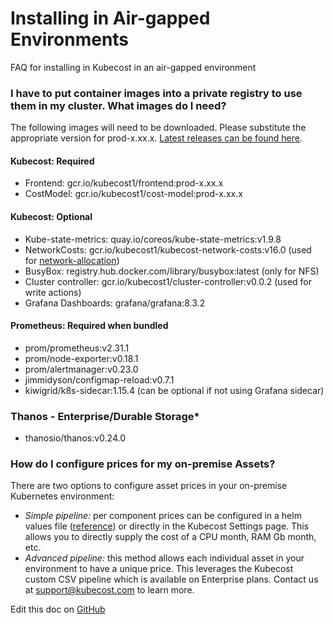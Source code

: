 Installing in Air-gapped Environments
=====================================

FAQ for installing in Kubecost in an air-gapped environment

### I have to put container images into a private registry to use them in my cluster. What images do I need?

The following images will need to be downloaded. Please substitute the appropriate version for prod-x.xx.x. [Latest releases can be found here](https://github.com/kubecost/cost-analyzer-helm-chart/releases).

#### Kubecost: Required
- Frontend: gcr.io/kubecost1/frontend:prod-x.xx.x
- CostModel: gcr.io/kubecost1/cost-model:prod-x.xx.x

#### Kubecost: Optional
- Kube-state-metrics: quay.io/coreos/kube-state-metrics:v1.9.8
- NetworkCosts: gcr.io/kubecost1/kubecost-network-costs:v16.0 (used for [network-allocation](https://github.com/kubecost/docs/blob/main/network-allocation.md))
- BusyBox: registry.hub.docker.com/library/busybox:latest (only for NFS)
- Cluster controller: gcr.io/kubecost1/cluster-controller:v0.0.2 (used for write actions)
- Grafana Dashboards: grafana/grafana:8.3.2

#### Prometheus: Required when bundled
- prom/prometheus:v2.31.1
- prom/node-exporter:v0.18.1
- prom/alertmanager:v0.23.0
- jimmidyson/configmap-reload:v0.7.1
- kiwigrid/k8s-sidecar:1.15.4 (can be optional if not using Grafana sidecar)

### Thanos - Enterprise/Durable Storage*
- thanosio/thanos:v0.24.0

### How do I configure prices for my on-premise Assets?

There are two options to configure asset prices in your on-premise Kubernetes environment:

- *Simple pipeline:* per component prices can be configured in a helm values file ([reference](https://github.com/kubecost/cost-analyzer-helm-chart/blob/6c0975614b4a6854be602d1a6f9506ce8b80abdc/cost-analyzer/values.yaml#L559-L570)) or directly in the Kubecost Settings page. This allows you to directly supply the cost of a CPU month, RAM Gb month, etc.
- *Advanced pipeline:* this method allows each individual asset in your environment to have a unique price. This leverages the Kubecost custom CSV pipeline which is available on Enterprise plans. Contact us at support@kubecost.com to learn more.


Edit this doc on [GitHub](https://github.com/kubecost/docs/blob/main/air-gapped.md)

<!--- {"article":"4407601795863","section":"4402815636375","permissiongroup":"1500001277122"} --->

